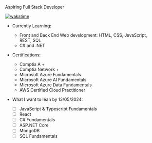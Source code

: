 Aspiring Full Stack Developer

[![wakatime](https://wakatime.com/badge/user/c5e02bf1-d238-430c-b9c3-b6d83d2c3032.svg)](https://wakatime.com/@c5e02bf1-d238-430c-b9c3-b6d83d2c3032)

* Currently Learning: 
  	- Front and Back End Web development: HTML, CSS, JavaScript, REST, SQL
  	- C# and .NET
    
* Certifications:
  	- Comptia A +  
  	- Comptia Network +
  	- Microsoft Azure Fundamentals 
  	- Microsoft Azure AI Fundamentals 
  	- Microsoft Azure Data Fundamentals
  	- AWS Certified Cloud Practitioner

* What I want to lean by 13/05/2024:
    - [ ] JavaScript & Typescript Fundamentals
    - [ ] React
    - [ ] C# Fundamentals
    - [ ] ASP.NET Core
    - [ ] MongoDB
    - [ ] SQL Fundamentals
